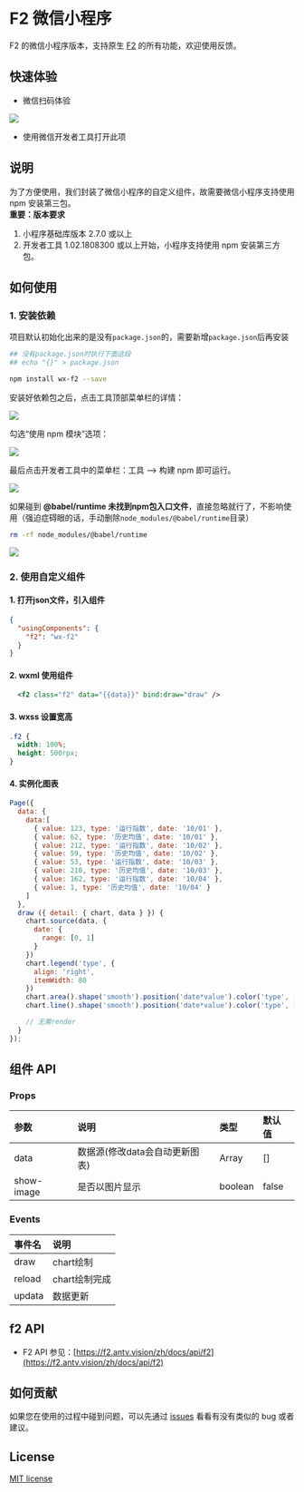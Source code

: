 # F2 微信小程序

F2 的微信小程序版本，支持原生 [F2](https://f2.antv.vision/) 的所有功能，欢迎使用反馈。

## 快速体验

- 微信扫码体验

![](https://gw.alipayobjects.com/zos/rmsportal/wmRJtPHkkoimGbPCeScc.jpg#align=left&display=inline&height=344&originHeight=344&originWidth=344&status=done&style=none&width=344)

- 使用微信开发者工具打开此项

## 说明
为了方便使用，我们封装了微信小程序的自定义组件，故需要微信小程序支持使用 npm 安装第三包。<br />**重要：版本要求**

1. 小程序基础库版本 2.7.0 或以上
1. 开发者工具 1.02.1808300 或以上开始，小程序支持使用 npm 安装第三方包。


## 如何使用
### 1. 安装依赖
项目默认初始化出来的是没有`package.json`的，需要新增`package.json`后再安装

```bash
## 没有package.json时执行下面这段
## echo "{}" > package.json

npm install wx-f2 --save
```

安装好依赖包之后，点击工具顶部菜单栏的详情：

![](https://gw.alipayobjects.com/zos/rmsportal/sAYeeUhRjrchjvJONsvp.png#align=left&display=inline&height=314&originHeight=314&originWidth=582&status=done&style=none&width=582)

勾选“使用 npm 模块”选项：

![](https://gw.alipayobjects.com/zos/rmsportal/NLCSaOYDPNQVaIAZBoiC.png#align=left&display=inline&height=1596&originHeight=1596&originWidth=1054&status=done&style=none&width=1054)

最后点击开发者工具中的菜单栏：工具 --> 构建 npm 即可运行。

![](https://gw.alipayobjects.com/zos/rmsportal/kORAowbzpNioXseBQoxC.png#align=left&display=inline&height=746&originHeight=746&originWidth=392&status=done&style=none&width=392)

如果碰到 **@babel/runtime 未找到npm包入口文件**，直接忽略就行了，不影响使用（强迫症碍眼的话，手动删除`node_modules/@babel/runtime`目录）
```bash
rm -rf node_modules/@babel/runtime
```
![](https://gw.alipayobjects.com/zos/finxbff/compress-tinypng/8997fffd-f9e4-45e4-b773-45f85e33f2f2.jpg)

### 2. 使用自定义组件
#### 1. 打开json文件，引入组件
```json
{
  "usingComponents": {
    "f2": "wx-f2"
  }
}
```

#### 2. wxml 使用组件
```xml
  <f2 class="f2" data="{{data}}" bind:draw="draw" />
```

#### 3. wxss 设置宽高
```css
.f2 {
  width: 100%;
  height: 500rpx;
}
```

#### 4. 实例化图表
```js
Page({
  data: {
    data:[
      { value: 123, type: '运行指数', date: '10/01' },
      { value: 62, type: '历史均值', date: '10/01' },
      { value: 212, type: '运行指数', date: '10/02' },
      { value: 59, type: '历史均值', date: '10/02' },
      { value: 53, type: '运行指数', date: '10/03' },
      { value: 210, type: '历史均值', date: '10/03' },
      { value: 162, type: '运行指数', date: '10/04' },
      { value: 1, type: '历史均值', date: '10/04' }
    ]
  },
  draw ({ detail: { chart, data } }) {
    chart.source(data, {
      date: {
        range: [0, 1]
      }
    })
    chart.legend('type', {
      align: 'right',
      itemWidth: 80
    })
    chart.area().shape('smooth').position('date*value').color('type', ['l(90) 0:#de5341 1:#ffffff', 'l(90) 0:#4a81ed 1:#ffffff'])
    chart.line().shape('smooth').position('date*value').color('type', ['#de5341', '#4a81ed'])

    // 无需render
  }
});
```
## 组件 API
### Props

|参数|说明|类型|默认值|
|:-|:-|:-|:-|
|data|数据源(修改data会自动更新图表)|Array|[]|
|show-image|是否以图片显示|boolean|false|

### Events

|事件名|说明|
|:-|:-|
|draw|chart绘制|
|reload|chart绘制完成|
|updata|数据更新|

## f2 API

- F2 API 参见：[https://f2.antv.vision/zh/docs/api/f2](https://f2.antv.vision/zh/docs/api/f2)

## 如何贡献

如果您在使用的过程中碰到问题，可以先通过 [issues](https://github.com/WangJiangJiaoZi/wx-f2/issues) 看看有没有类似的 bug 或者建议。

## License

[MIT license](https://github.com/WangJiangJiaoZi/wx-f2/blob/master/LICENSE)
